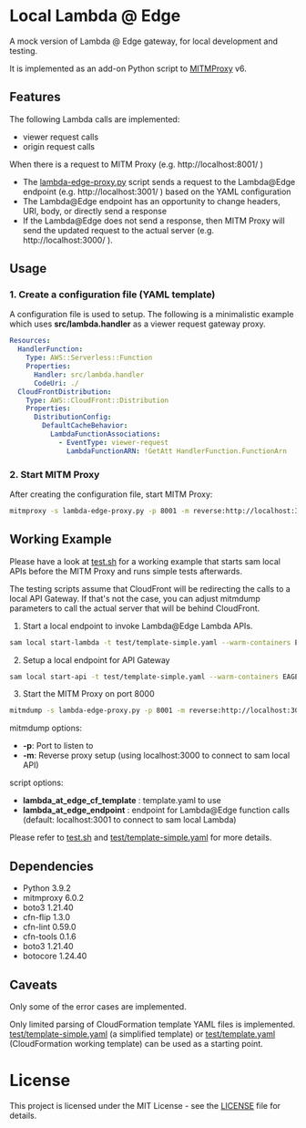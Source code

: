 # Local Lambda @ Edge
 A mock version of Lambda @ Edge gateway, for local development and testing.

 It is implemented as an add-on Python script to [MITMProxy](https://mitmproxy.org) v6.
## Features
 The following Lambda calls are implemented:
 - viewer request calls
 - origin request calls

When there is a request to MITM Proxy (e.g. http://localhost:8001/ )
- The  [lambda-edge-proxy.py](lambda-edge-proxy.py) script sends a request to the Lambda@Edge endpoint (e.g. http://localhost:3001/ ) based on the YAML configuration
- The Lambda@Edge endpoint has an opportunity to change headers, URI, body, or directly send a response
- If the Lambda@Edge does not send a response, then MITM Proxy will send the updated request to the actual server (e.g. http://localhost:3000/ ).

## Usage
### 1. Create a configuration file (YAML template)
A configuration file is used to setup.
The following is a minimalistic example which uses <b>src/lambda.handler</b> as a viewer request gateway proxy.
```yaml
Resources:
  HandlerFunction:
    Type: AWS::Serverless::Function
    Properties:
      Handler: src/lambda.handler
      CodeUri: ./
  CloudFrontDistribution:
    Type: AWS::CloudFront::Distribution
    Properties:
      DistributionConfig:
        DefaultCacheBehavior:
          LambdaFunctionAssociations:
            - EventType: viewer-request
              LambdaFunctionARN: !GetAtt HandlerFunction.FunctionArn
```
### 2. Start MITM Proxy
After creating the configuration file, start MITM Proxy:
```sh
mitmproxy -s lambda-edge-proxy.py -p 8001 -m reverse:http://localhost:3000 --set lambda_at_edge_cf_template=template.yaml --set lambda_at_edge_endpoint=http://localhost:3001
```
## Working Example
Please have a look at [test.sh](test.sh) for a working example that starts sam local APIs before the MITM Proxy and runs simple tests afterwards.

 The testing scripts assume that CloudFront will be redirecting the calls to a local API Gateway.
 If that's not the case, you can adjust mitmdump parameters to call the actual server that will be behind CloudFront.

1. Start a local endpoint to invoke Lambda@Edge Lambda APIs.
```sh
sam local start-lambda -t test/template-simple.yaml --warm-containers EAGER &
```
2. Setup a local endpoint for API Gateway
```sh
sam local start-api -t test/template-simple.yaml --warm-containers EAGER &
```
3. Start the MITM Proxy on port 8000
```sh
mitmdump -s lambda-edge-proxy.py -p 8001 -m reverse:http://localhost:3000 --set lambda_at_edge_cf_template=test/template-setup.yaml &
```
mitmdump options:
 - <b>-p</b>: Port to listen to
 - <b>-m</b>: Reverse proxy setup (using localhost:3000 to connect to sam local API)

script options:
 - <b>lambda_at_edge_cf_template</b> : template.yaml to use
 - <b>lambda_at_edge_endpoint</b> : endpoint for Lambda@Edge function calls (default: localhost:3001 to connect to sam local Lambda)

 Please refer to [test.sh](test.sh) and [test/template-simple.yaml](test/template-simple.yaml) for more details.

## Dependencies
 - Python 3.9.2
 - mitmproxy 6.0.2
 - boto3              1.21.40
- cfn-flip           1.3.0
- cfn-lint           0.59.0
- cfn-tools          0.1.6
- boto3              1.21.40
- botocore           1.24.40

## Caveats
Only some of the error cases are implemented.

Only limited parsing of CloudFormation template YAML files is implemented.
[test/template-simple.yaml](test/template-simple.yaml) (a simplified template) or [test/template.yaml](test/template.yaml) (CloudFormation working template) can be used as a starting point.

# License

This project is licensed under the MIT License - see the [LICENSE](LICENSE) file for details.
